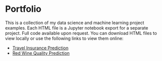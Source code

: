 # Portfolio

This is a collection of my data science and machine learning project examples. Each HTML file is a Jupyter notebook export for a separate project. Full code available upon request. You can download HTML files to view locally or use the following links to view them online:
- [Travel Insurance Prediction](https://projects.ideacode.eu/files/TravelInsurancePrediction.html)
- [Red Wine Quality Prediction](https://projects.ideacode.eu/files/RedWineQualityPrediction.html)

